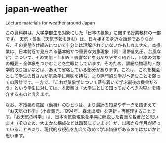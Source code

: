 # japan-weather
Lecture materials for weather around Japan

この資料群は、大学学部生を対象にした「日本の気象」に関する授業教材の一部です。
天気・気象（天気予報を含む）は、日々接する身近な話題でありながら、その実態や仕組みについて十分には理解されていないかもしれません。本授業は、日本付近で見られる基本的かつ重要な気象現象（例：温帯低気圧、台風など）について、その実態・仕組み・影響などを分かりやすく紹介し、日本の気象の概要・全体像をつかむことを主眼にしています。そのため、詳細な物理的・数学的取り扱いなどは、あえて省略している部分があります。これは、これを機会として学生の皆さんが気象学に興味を持ち、より専門的な学びへ進むことを願っての設計です。一方で、『これが気象学について落ち着いて学ぶ最後の機会だろう』という学生に対しては、本授業は『大学生として知っておくべき内容』を紹介するものと言えます。

なお、本授業の意図（動機）のひとつは、より最近の知見やデータを踏まえて『お天気の科学』（小倉義光、1994年、森北出版）を更新・再整理することです。『お天気の科学』は、日本の気象現象を平易に解説した貴重な名著だと思います（そのため、大まかな構成などは踏襲しています）が、出版から年月が経っていることもあり、現代的な視点を加えて改めて学ぶ価値があるのではないかと思います。

